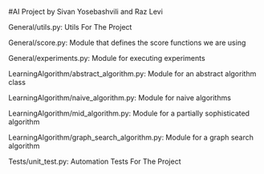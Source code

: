 #AI Project by Sivan Yosebashvili and Raz Levi

General/utils.py: Utils For The Project

General/score.py: Module that defines the score functions we are using

General/experiments.py: Module for executing experiments

LearningAlgorithm/abstract_algorithm.py: Module for an abstract algorithm class

LearningAlgorithm/naive_algorithm.py: Module for naive algorithms

LearningAlgorithm/mid_algorithm.py: Module for a partially sophisticated algorithm

LearningAlgorithm/graph_search_algorithm.py: Module for a graph search algorithm

Tests/unit_test.py: Automation Tests For The Project
